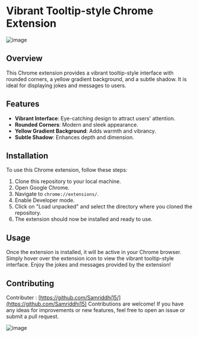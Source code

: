 # Vibrant Tooltip-style Chrome Extension

![image](https://github.com/Samriddhi15/Chrome-Extension/assets/106501626/f0555460-5dfe-4e71-919d-aa21d87333d9)

## Overview
This Chrome extension provides a vibrant tooltip-style interface with rounded corners, a yellow gradient background, and a subtle shadow. It is ideal for displaying jokes and messages to users.

## Features
- **Vibrant Interface**: Eye-catching design to attract users' attention.
- **Rounded Corners**: Modern and sleek appearance.
- **Yellow Gradient Background**: Adds warmth and vibrancy.
- **Subtle Shadow**: Enhances depth and dimension.

## Installation
To use this Chrome extension, follow these steps:
1. Clone this repository to your local machine.
2. Open Google Chrome.
3. Navigate to `chrome://extensions/`.
4. Enable Developer mode.
5. Click on "Load unpacked" and select the directory where you cloned the repository.
6. The extension should now be installed and ready to use.

## Usage
Once the extension is installed, it will be active in your Chrome browser. Simply hover over the extension icon to view the vibrant tooltip-style interface. Enjoy the jokes and messages provided by the extension!

## Contributing
Contributer : [https://github.com/Samriddhi15/](https://github.com/Samriddhi15)
Contributions are welcome! If you have any ideas for improvements or new features, feel free to open an issue or submit a pull request.



![image](https://github.com/Samriddhi15/Chrome-Extension/assets/106501626/54c8981a-9063-41a3-aa4a-31f3483f210a)
